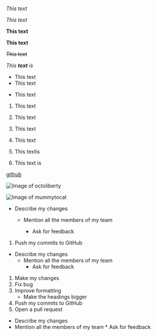 *This text*

_This text_

**This text**

__This text__

~~This text~~

_This **text** is_

- This text
- This text
* This text

1. This text
2. This text
3. This text

1. This text
1. This textis
1. This text is

[github](http://github.com)

![Image of octoliberty](https://octodex.github.com/images/octoliberty.png)

![Image of mummytocat](https://octodex.github.com/images/mummytocat.gif)


* Describe my changes

  * Mention all the members of my team
  
    * Ask for feedback

1. Push my commits to GitHub

  * Describe my changes 
     * Mention all the members of my team     
       * Ask for feedback



1. Make my changes
  1. Fix bug
  2. Improve formatting
     * Make the headings bigger
2. Push my commits to GitHub
3. Open a pull request
  * Describe my changes
   * Mention all the members of my team
    * Ask for feedback
